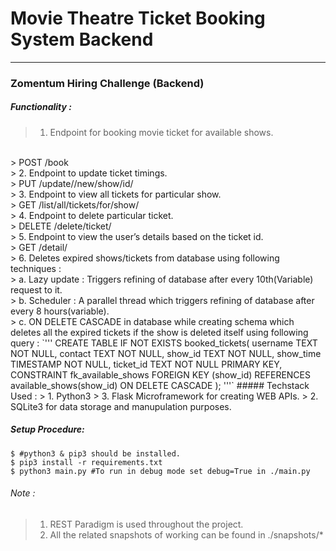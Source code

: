 # Movie Theatre Ticket Booking System Backend
---
### Zomentum Hiring Challenge (Backend)

##### Functionality :
> 1. Endpoint for booking movie ticket for available shows.
<br>
> POST /book
<br>
> 2. Endpoint to update ticket timings.
<br>
> PUT /update/<ticket_id>/new/show/id/<new_show_id>
<br>
> 3. Endpoint to view all tickets for particular show.
<br>
> GET /list/all/tickets/for/show/<show_id>
<br>
> 4. Endpoint to delete particular ticket.
<br>
> DELETE /delete/ticket/<ticket_id>
<br>
> 5. Endpoint to view the user’s details based on the ticket id.
<br>
> GET /detail/<ticket_id>
<br>
> 6. Deletes expired shows/tickets from database using following techniques : 
<br>
> a. Lazy update : Triggers refining of database after every 10th(Variable) request to it.
<br>
> b. Scheduler : A parallel thread which triggers refining of database after every 8 hours(variable).
<br>
> c. ON DELETE CASCADE in database while creating schema which deletes all the expired tickets if the show is deleted itself using following query :
    `'''
        CREATE TABLE IF NOT EXISTS booked_tickets(
            username TEXT NOT NULL,
            contact TEXT NOT NULL,
            show_id TEXT NOT NULL,
            show_time TIMESTAMP NOT NULL,
            ticket_id TEXT NOT NULL PRIMARY KEY,
            CONSTRAINT fk_available_shows
                FOREIGN KEY (show_id) 
                REFERENCES available_shows(show_id)
                ON DELETE CASCADE
            );
        '''`
##### Techstack Used :
> 1. Python3
> 3. Flask Microframework for creating WEB APIs.
> 2. SQLite3 for data storage and manupulation purposes.

##### Setup Procedure:
    $ #python3 & pip3 should be installed.
    $ pip3 install -r requirements.txt
    $ python3 main.py #To run in debug mode set debug=True in ./main.py

###### Note : 
> 1. REST Paradigm is used throughout the project.
> 2. All the related snapshots of working can be found in ./snapshots/*
